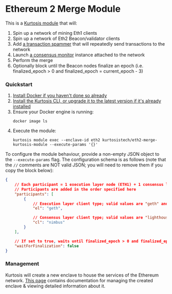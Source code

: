 Ethereum 2 Merge Module
=======================
This is a [Kurtosis module][module-docs] that will:

1. Spin up a network of mining Eth1 clients
1. Spin up a network of Eth2 Beacon/validator clients
1. Add [a transaction spammer](https://github.com/kurtosis-tech/tx-fuzz) that will repeatedly send transactions to the network
1. Launch [a consensus monitor](https://github.com/ralexstokes/ethereum_consensus_monitor) instance attached to the network
1. Perform the merge
1. Optionally block until the Beacon nodes finalize an epoch (i.e. finalized_epoch > 0 and finalized_epoch = current_epoch - 3)

### Quickstart
1. [Install Docker if you haven't done so already][docker-installation]
1. [Install the Kurtosis CLI, or upgrade it to the latest version if it's already installed][kurtosis-cli-installation]
1. Ensure your Docker engine is running:
    ```
    docker image ls
    ```
1. Execute the module:
    ```
    kurtosis module exec --enclave-id eth2 kurtosistech/eth2-merge-kurtosis-module --execute-params '{}'
    ```

To configure the module behaviour, provide a non-empty JSON object to the `--execute-params` flag. The configuration schema is as follows (note that the `//` comments are NOT valid JSON; you will need to remove them if you copy the block below):

```json
{
    // Each participant = 1 execution layer node (ETH1) + 1 consensus layer node (ETH2)
    // Participants are added in the order specified here
    "participants": [
        {
            // Execution layer client type; valid values are "geth" and "nethermind"
            "el": "geth",

            // Consensus layer client type; valid values are "lighthouse", "lodestar", "nimbus", "prsym", and "teku"
            "cl": "nimbus"
        }
    ],

    // If set to true, waits until finalized_epoch > 0 and finalized_epoch = current_epoch - 3
    "waitForFinalization": false        
}
```

### Management
Kurtosis will create a new enclave to house the services of the Ethereum network. [This page][using-the-cli] contains documentation for managing the created enclave & viewing detailed information about it.

<!-- Only links below here -->
[docker-installation]: https://docs.docker.com/get-docker/
[kurtosis-cli-installation]: https://docs.kurtosistech.com/installation.html
[module-docs]: https://docs.kurtosistech.com/modules.html
[using-the-cli]: https://docs.kurtosistech.com/using-the-cli.html
